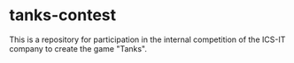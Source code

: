 # tanks-contest
This is a repository for participation in the internal competition of the ICS-IT company to create the game "Tanks". 
